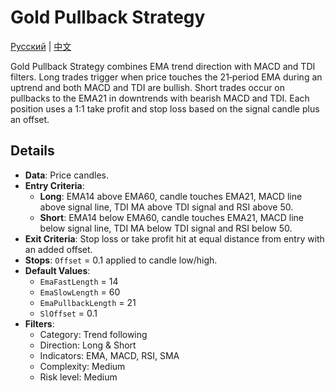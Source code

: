# Gold Pullback Strategy
[Русский](README_ru.md) | [中文](README_cn.md)

Gold Pullback Strategy combines EMA trend direction with MACD and TDI filters. Long trades trigger when price touches the 21‑period EMA during an uptrend and both MACD and TDI are bullish. Short trades occur on pullbacks to the EMA21 in downtrends with bearish MACD and TDI. Each position uses a 1:1 take profit and stop loss based on the signal candle plus an offset.

## Details
- **Data**: Price candles.
- **Entry Criteria**:
  - **Long**: EMA14 above EMA60, candle touches EMA21, MACD line above signal line, TDI MA above TDI signal and RSI above 50.
  - **Short**: EMA14 below EMA60, candle touches EMA21, MACD line below signal line, TDI MA below TDI signal and RSI below 50.
- **Exit Criteria**: Stop loss or take profit hit at equal distance from entry with an added offset.
- **Stops**: `Offset` = 0.1 applied to candle low/high.
- **Default Values**:
  - `EmaFastLength` = 14
  - `EmaSlowLength` = 60
  - `EmaPullbackLength` = 21
  - `SlOffset` = 0.1
- **Filters**:
  - Category: Trend following
  - Direction: Long & Short
  - Indicators: EMA, MACD, RSI, SMA
  - Complexity: Medium
  - Risk level: Medium
